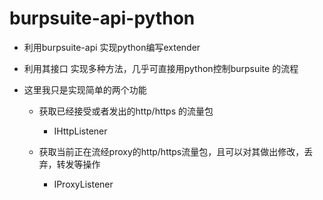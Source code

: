 # burpsuite-api-python

+ 利用burpsuite-api 实现python编写extender

+ 利用其接口 实现多种方法，几乎可直接用python控制burpsuite 的流程

+ 这里我只是实现简单的两个功能

  + 获取已经接受或者发出的http/https 的流量包

    + IHttpListener

  + 获取当前正在流经proxy的http/https流量包，且可以对其做出修改，丢弃，转发等操作

    + IProxyListener

      ​